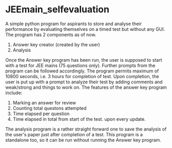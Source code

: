 # JEEmain_selfevaluation
A simple python program for aspirants to store and analyse their performance by evaluating themselves on a timed test but without any GUI.
The program has 2 components as of now. 
  1. Answer key creator (created by the user)
  2. Analysis

Once the Answer key program has been run, the user is supposed to start with a test for JEE mains (75 questions only).
Further prompts from the program can be followed accordingly.
The program permits maximum of 10800 seconds, i.e. 3 hours for completion of test. Upon completion, the user is put up with a prompt to analyze their test by adding comments and weak/strong and things to work on.
The features of the answer key program include:
   1. Marking an answer for review
   2. Counting total questons attempted
   3. Time elapsed per question
   4. Time elapsed in total from start of the test.
upon every update.

The analysis program is a rather straight forward one to save the analysis of the user's paper just after completion of a test.
This program is a standalone too, so it can be run without running the Answer key program.
